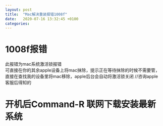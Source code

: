 ```yaml
---
layout: post
title:  "Mac解决重装报错1008f"
date:   2020-07-16 13:32:45 +0100
categories:
---
```


# 1008f报错  
此报错为mac系统激活锁报错  
可直接在你的其余apple设备上将mac抹除，提示正在等待抹除的时候不需要管，直接在查找我的设备里将mac移除，apple后台会自动将激活锁关闭 //咨询apple客服后得知的  

# 开机后Command-R 联网下载安装最新系统  